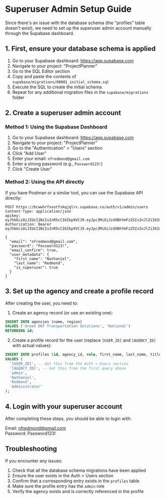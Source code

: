 # Superuser Admin Setup Guide

Since there's an issue with the database schema (the "profiles" table doesn't exist), we need to set up the superuser admin account manually through the Supabase dashboard.

## 1. First, ensure your database schema is applied

1. Go to your Supabase dashboard: https://app.supabase.com
2. Navigate to your project: "ProjectPlanner"
3. Go to the SQL Editor section
4. Copy and paste the contents of `supabase/migrations/00001_initial_schema.sql` 
5. Execute the SQL to create the initial schema
6. Repeat for any additional migration files in the `supabase/migrations` folder

## 2. Create a superuser admin account

### Method 1: Using the Supabase Dashboard

1. Go to your Supabase dashboard: https://app.supabase.com
2. Navigate to your project: "ProjectPlanner"
3. Go to the "Authentication" > "Users" section
4. Click "Add User"
5. Enter your email: `nfredmond@gmail.com`
6. Enter a strong password (e.g., `Password123!`)
7. Click "Create User"

### Method 2: Using the API directly

If you have Postman or a similar tool, you can use the Supabase API directly:

```http
POST https://bcwwhrfxvotfskqjqlrv.supabase.co/auth/v1/admin/users
Content-Type: application/json
apikey: eyJhbGciOiJIUzI1NiIsInR5cCI6IkpXVCJ9.eyJpc3MiOiJzdXBhYmFzZSIsInJlZiI6ImJjd3docmZ4dm90ZnNrcWpxbHJ2Iiwicm9sZSI6InNlcnZpY2Vfcm9sZSIsImlhdCI6MTc0MTE0MzE1OCwiZXhwIjoyMDU2NzE5MTU4fQ.wpQNt1BPj2IX_JSrSKPqHiuQzikjYUIZe_3kEaRiT4s
Authorization: Bearer eyJhbGciOiJIUzI1NiIsInR5cCI6IkpXVCJ9.eyJpc3MiOiJzdXBhYmFzZSIsInJlZiI6ImJjd3docmZ4dm90ZnNrcWpxbHJ2Iiwicm9sZSI6InNlcnZpY2Vfcm9sZSIsImlhdCI6MTc0MTE0MzE1OCwiZXhwIjoyMDU2NzE5MTU4fQ.wpQNt1BPj2IX_JSrSKPqHiuQzikjYUIZe_3kEaRiT4s

{
  "email": "nfredmond@gmail.com",
  "password": "Password123!",
  "email_confirm": true,
  "user_metadata": {
    "first_name": "Nathaniel",
    "last_name": "Redmond",
    "is_superuser": true
  }
}
```

## 3. Set up the agency and create a profile record

After creating the user, you need to:

1. Create an agency record (or use an existing one):

```sql
INSERT INTO agencies (name, region)
VALUES ('Green DOT Transportation Solutions', 'National')
RETURNING id;
```

2. Create a profile record for the user (replace `[USER_ID]` and `[AGENCY_ID]` with actual values):

```sql
INSERT INTO profiles (id, agency_id, role, first_name, last_name, title)
VALUES (
  '[USER_ID]', -- Get this from the Auth > Users section
  '[AGENCY_ID]', -- Get this from the first query above
  'admin',
  'Nathaniel',
  'Redmond',
  'Administrator'
);
```

## 4. Login with your superuser account

After completing these steps, you should be able to login with:

Email: nfredmond@gmail.com  
Password: Password123!  

## Troubleshooting

If you encounter any issues:

1. Check that all the database schema migrations have been applied
2. Ensure the user exists in the Auth > Users section
3. Confirm that a corresponding entry exists in the `profiles` table
4. Make sure the profile entry has the `admin` role
5. Verify the agency exists and is correctly referenced in the profile 